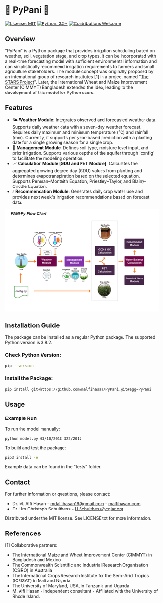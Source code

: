 # 🌿 PyPani 🌿

[![License: MIT](https://img.shields.io/badge/License-MIT-yellow.svg)](https://opensource.org/licenses/MIT)
[![Python: 3.5+](https://img.shields.io/badge/Python-3.5+-blue.svg)](https://www.python.org/downloads/)
[![Contributions Welcome](https://img.shields.io/badge/Contributions-Welcome-brightgreen)](https://github.com/malfihasan/PyPani/issues)

## Overview

"PyPani" is a Python package that provides irrigation scheduling based on weather, soil, vegetation stage, and crop types. It can be incorporated with a real-time forecasting model with sufficient environmental information and can simplistically recommend irrigation requirements to farmers and small agriculture stakeholders. The module concept was originally proposed by an international group of research institutes [1] in a project named "[The STARS Project](https://www.stars-project.org/en/about-us/the-stars-project/)". Later, the International Wheat and Maize Improvement Center (CIMMYT) Bangladesh extended the idea, leading to the development of this model for Python users.

## Features

- 🌤️ **Weather Module**: Integrates observed and forecasted weather data. Supports daily weather data with a seven-day weather forecast. Requires daily maximum and minimum temperature (°C) and rainfall (mm). Currently, it supports per year-based prediction with a planting date for a single growing season for a single crop.
- 🌱 **Management Module**: Defines soil type, moisture level input, and prior irrigation. Supports various depths of the aquifer through 'config' to facilitate the modeling operation.
- 📈 **Calculation Module [GDU and PET Module]**: Calculates the aggregated growing degree day (GDU) values from planting and determines evapotranspiration based on the selected equation. Supports Penman–Monteith Equation, Priestley–Taylor, and Blainy-Criddle Equation.
- 💧 **Recommendation Module**: Generates daily crop water use and provides next week's irrigation recommendations based on forecast data.

![PyPani Flow Diagram](Flowchart.jpg)

## Installation Guide

The package can be installed as a regular Python package. The supported Python version is 3.8.2.

### Check Python Version:
```bash
pip --version
```

### Install the Package:
```bash
pip install git+https://github.com/malfihasan/PyPani.git#egg=PyPani
```

## Usage

### Example Run

To run the model manually:
```bash
python model.py 03/10/2018 322/2017
```

To build and test the package:
```bash
pip3 install -e .
```

Example data can be found in the "tests" folder.

## Contact

For further information or questions, please contact:

- Dr. M. Alfi Hasan - [mdalfihasan19@gmail.com](mailto:mdalfihasan19@gmail.com) - [malfihasan.com](http://www.malfihasan.com/)
- Dr. Urs Christoph Schulthess - [U.Schulthess@cgiar.org](mailto:U.Schulthess@cgiar.org)

Distributed under the MIT license. See LICENSE.txt for more information.

## References

[1] Collaborative partners:
- The International Maize and Wheat Improvement Center (CIMMYT) in Bangladesh and Mexico
- The Commonwealth Scientific and Industrial Research Organisation (CSIRO) in Australia
- The International Crops Research Institute for the Semi-Arid Tropics (ICRISAT) in Mali and Nigeria
- The University of Maryland, USA, in Tanzania and Uganda
- M. Alfi Hasan - Independent consultant - Affiliated with the University of Rhode Island.

